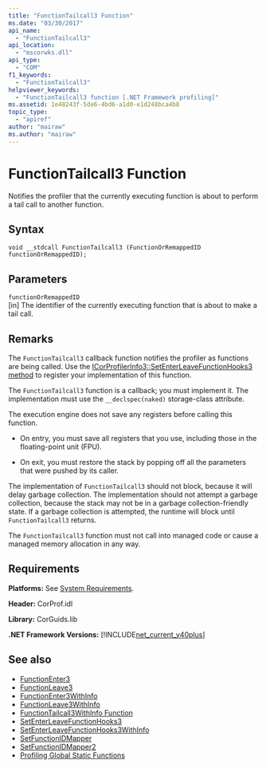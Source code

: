 ```yaml
---
title: "FunctionTailcall3 Function"
ms.date: "03/30/2017"
api_name: 
  - "FunctionTailcall3"
api_location: 
  - "mscorwks.dll"
api_type: 
  - "COM"
f1_keywords: 
  - "FunctionTailcall3"
helpviewer_keywords: 
  - "FunctionTailcall3 function [.NET Framework profiling]"
ms.assetid: 1e48243f-5de6-4bd6-a1d0-e1d248bca4b8
topic_type: 
  - "apiref"
author: "mairaw"
ms.author: "mairaw"
---
```

# FunctionTailcall3 Function
Notifies the profiler that the currently executing function is about to perform a tail call to another function.  
  
## Syntax  
  
```  
void __stdcall FunctionTailcall3 (FunctionOrRemappedID functionOrRemappedID);  
```  
  
## Parameters  
 `functionOrRemappedID`  
 [in] The identifier of the currently executing function that is about to make a tail call.  
  
## Remarks  
 The `FunctionTailcall3` callback function notifies the profiler as functions are being called. Use the [ICorProfilerInfo3::SetEnterLeaveFunctionHooks3 method](../../../../docs/framework/unmanaged-api/profiling/icorprofilerinfo3-setenterleavefunctionhooks3-method.md) to register your implementation of this function.  
  
 The `FunctionTailcall3` function is a callback; you must implement it. The implementation must use the `__declspec(naked)` storage-class attribute.  
  
 The execution engine does not save any registers before calling this function.  
  
-   On entry, you must save all registers that you use, including those in the floating-point unit (FPU).  
  
-   On exit, you must restore the stack by popping off all the parameters that were pushed by its caller.  
  
 The implementation of `FunctionTailcall3` should not block, because it will delay garbage collection. The implementation should not attempt a garbage collection, because the stack may not be in a garbage collection-friendly state. If a garbage collection is attempted, the runtime will block until `FunctionTailcall3` returns.  
  
 The `FunctionTailcall3` function must not call into managed code or cause a managed memory allocation in any way.  
  
## Requirements  
 **Platforms:** See [System Requirements](../../../../docs/framework/get-started/system-requirements.md).  
  
 **Header:** CorProf.idl  
  
 **Library:** CorGuids.lib  
  
 **.NET Framework Versions:** [!INCLUDE[net_current_v40plus](../../../../includes/net-current-v40plus-md.md)]  
  
## See also
- [FunctionEnter3](../../../../docs/framework/unmanaged-api/profiling/functionenter3-function.md)
- [FunctionLeave3](../../../../docs/framework/unmanaged-api/profiling/functionleave3-function.md)
- [FunctionEnter3WithInfo](../../../../docs/framework/unmanaged-api/profiling/functionenter3withinfo-function.md)
- [FunctionLeave3WithInfo](../../../../docs/framework/unmanaged-api/profiling/functionleave3withinfo-function.md)
- [FunctionTailcall3WithInfo Function](../../../../docs/framework/unmanaged-api/profiling/functiontailcall3withinfo-function.md)
- [SetEnterLeaveFunctionHooks3](../../../../docs/framework/unmanaged-api/profiling/icorprofilerinfo3-setenterleavefunctionhooks3-method.md)
- [SetEnterLeaveFunctionHooks3WithInfo](../../../../docs/framework/unmanaged-api/profiling/icorprofilerinfo3-setenterleavefunctionhooks3withinfo-method.md)
- [SetFunctionIDMapper](../../../../docs/framework/unmanaged-api/profiling/icorprofilerinfo-setfunctionidmapper-method.md)
- [SetFunctionIDMapper2](../../../../docs/framework/unmanaged-api/profiling/icorprofilerinfo3-setfunctionidmapper2-method.md)
- [Profiling Global Static Functions](../../../../docs/framework/unmanaged-api/profiling/profiling-global-static-functions.md)
